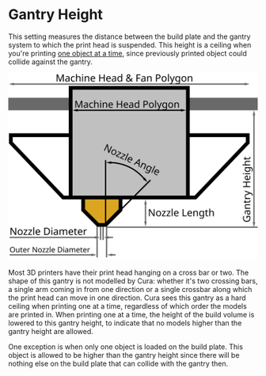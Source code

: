 Gantry Height
====
This setting measures the distance between the build plate and the gantry system to which the print head is suspended. This height is a ceiling when you're printing [one object at a time](../blackmagic/print_sequence.md), since previously printed object could collide against the gantry.

![Dimensions of the print head](../images/head_dimensions.svg)

Most 3D printers have their print head hanging on a cross bar or two. The shape of this gantry is not modelled by Cura: whether it's two crossing bars, a single arm coming in from one direction or a single crossbar along which the print head can move in one direction. Cura sees this gantry as a hard ceiling when printing one at a time, regardless of which order the models are printed in. When printing one at a time, the height of the build volume is lowered to this gantry height, to indicate that no models higher than the gantry height are allowed.

One exception is when only one object is loaded on the build plate. This object is allowed to be higher than the gantry height since there will be nothing else on the build plate that can collide with the gantry then.